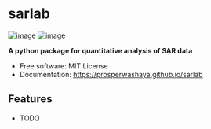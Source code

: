 # sarlab


[![image](https://img.shields.io/pypi/v/sarlab.svg)](https://pypi.python.org/pypi/sarlab)
[![image](https://img.shields.io/conda/vn/conda-forge/sarlab.svg)](https://anaconda.org/conda-forge/sarlab)


**A python package for quantitative analysis of SAR data**


-   Free software: MIT License
-   Documentation: https://prosperwashaya.github.io/sarlab
    

## Features

-   TODO
